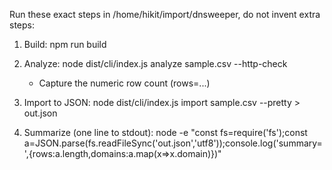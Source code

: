 Run these exact steps in /home/hikit/import/dnsweeper, do not invent extra steps:

1) Build:
   npm run build

2) Analyze:
   node dist/cli/index.js analyze sample.csv --http-check
   - Capture the numeric row count (rows=...)

3) Import to JSON:
   node dist/cli/index.js import sample.csv --pretty > out.json

4) Summarize (one line to stdout):
   node -e "const fs=require('fs');const a=JSON.parse(fs.readFileSync('out.json','utf8'));console.log('summary=',{rows:a.length,domains:a.map(x=>x.domain)})"
